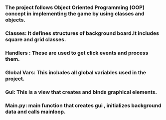 ### The project follows Object Oriented Programming (OOP) concept in implementing the game by using classes and objects.
### Classes: It defines structures of background board.It includes square and grid classes.
### Handlers : These are used to get click events and process them.
### Global Vars: This includes all global variables used in the project.
### Gui: This is a view that creates and binds graphical elements.
### Main.py: main function that creates  gui , initializes background data and calls mainloop.
